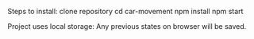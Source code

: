Steps to install: 
        clone repository
        cd car-movement
        npm install
        npm start

Project uses local storage: Any previous states on browser will be saved.


